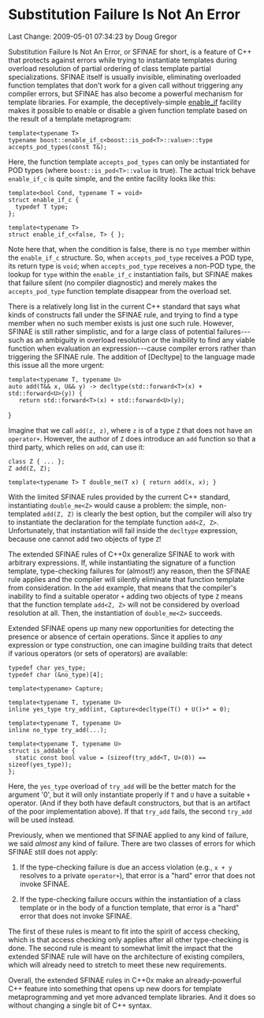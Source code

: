 # Substitution Failure Is Not An Error

Last Change: 2009-05-01 07:34:23 by Doug Gregor

Substitution Failure Is Not An Error, or SFINAE for short, is a feature of C++ that protects against errors while trying to instantiate templates during overload resolution of partial ordering of class template partial specializations. SFINAE itself is usually invisible, eliminating overloaded function templates that don't work for a given call without triggering any compiler errors, but SFINAE has also become a powerful mechanism for template libraries. For example, the deceptively-simple [enable_if](http://www.boost.org/doc/libs/1_38_0/libs/utility/enable_if.html) facility makes it possible to enable or disable a given function template based on the result of a template metaprogram:

    template<typename T>
    typename boost::enable_if_c<boost::is_pod<T>::value>::type
    accepts_pod_types(const T&);

Here, the function template `accepts_pod_types` can only be instantiated for POD types (where `boost::is_pod<T>::value` is true). The actual trick behave `enable_if_c` is quite simple, and the entire facility looks like this:

    template<bool Cond, typename T = void>
    struct enable_if_c {
      typedef T type;
    };

    template<typename T>
    struct enable_if_c<false, T> { };

Note here that, when the condition is false, there is no `type` member within the `enable_if_c` structure. So, when `accepts_pod_type` receives a POD type, its return type is `void`; when `accepts_pod_type` receives a non-POD type, the lookup for `type` within the `enable_if_c` instantiation fails, but SFINAE makes that failure silent (no compiler diagnostic) and merely makes the `accepts_pod_type` function template disappear from the overload set.

There is a relatively long list in the current C++ standard that says what kinds of constructs fall under the SFINAE rule, and trying to find a type member when no such member exists is just one such rule. However, SFINAE is still rather simplistic, and for a large class of potential failures---such as an ambiguity in overload resolution or the inability to find any viable function when evaluation an expression---cause compiler errors rather than triggering the SFINAE rule. The addition of [Decltype] to the language made this issue all the more urgent:

    template<typename T, typename U>
    auto add(T&& x, U&& y) -> decltype(std::forward<T>(x) + std::forward<U>(y)) {
       return std::forward<T>(x) + std::forward<U>(y); 
   }

Imagine that we call `add(z, z)`, where `z` is of a type `Z` that does not have an `operator+`. However, the author of `Z` does introduce an `add` function so that a third party, which relies on `add`, can use it:

    class Z { ... };
    Z add(Z, Z);

    template<typename T> T double_me(T x) { return add(x, x); }

With the limited SFINAE rules provided by the current C++ standard, instantiating `double_me<Z>` would cause a problem: the simple, non-templated `add(Z, Z)` is clearly the best option, but the compiler will also try to instantiate the declaration for the template function `add<Z, Z>`. Unfortunately, that instantiation will fail inside the `decltype` expression, because one cannot add two objects of type `Z`!

The extended SFINAE rules of C++0x generalize SFINAE to work with arbitrary expressions. If, while instantiating the signature of a function template, type-checking failures for (almost!) any reason, then the SFINAE rule applies and the compiler will silently eliminate that function template from consideration. In the `add` example, that means that the compiler's inability to find a suitable operator `+` adding two objects of type `Z` means that the function template `add<Z, Z>` will not be considered by overload resolution at all. Then, the instantiation of `double_me<Z>` succeeds.

Extended SFINAE opens up many new opportunities for detecting the presence or absence of certain operations. Since it applies to *any* expression or type construction, one can imagine building traits that detect if various operators (or sets of operators) are available:

    typedef char yes_type;
    typedef char (&no_type)[4];

    template<typename> Capture;

    template<typename T, typename U>
    inline yes_type try_add(int, Capture<decltype(T() + U()>* = 0);

    template<typename T, typename U>
    inline no_type try_add(...);

    template<typename T, typename U>
    struct is_addable {
      static const bool value = (sizeof(try_add<T, U>(0)) == sizeof(yes_type));
    };

Here, the `yes_type` overload of `try_add` will be the better match for the argument '0', but it will only instantiate properly if `T` and `U` have a suitable `+` operator. (And if they both have default constructors, but that is an artifact of the poor implementation above). If that `try_add` fails, the second `try_add` will be used instead.

Previously, when we mentioned that SFINAE applied to any kind of failure, we said *almost* any kind of failure. There are two classes of errors for which SFINAE still does not apply:

  1. If the type-checking failure is due an access violation (e.g., `x + y` resolves to a private `operator+`), that error is a "hard" error that does not invoke SFINAE.

  2. If the type-checking failure occurs within the instantiation of a class template or in the body of a function template, that error is a "hard" error that does not invoke SFINAE.

The first of these rules is meant to fit into the spirit of access checking, which is that access checking only applies after all other type-checking is done. The second rule is meant to somewhat limit the impact that the extended SFINAE rule will have on the architecture of existing compilers, which will already need to stretch to meet these new requirements.

Overall, the extended SFINAE rules in C++0x make an already-powerful C++ feature into something that opens up new doors for template metaprogramming and yet more advanced template libraries. And it does so without changing a single bit of C++ syntax.
